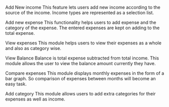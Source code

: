 Add New income
	This feature lets users add new income according to the source of the income. Income types are represented as a selection list.

Add new expense
	This functionality helps users to add expense and the category of the expense. The entered expenses are kept on adding to the total expense.

View expenses
	This module helps users to view their expenses as a whole and also as category wise.

View Balance
	Balance is total expense subtracted from total income. This module allows the user to view the balance amount currently they have.

Compare expenses
  This module displays monthly expenses in the form of a bar graph. So comparison of expenses between months will become an easy task.

Add category
	This module allows users to add extra categories for their expenses as well as income.
